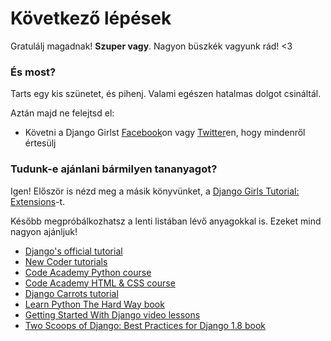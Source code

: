 # Következő lépések

Gratulálj magadnak! **Szuper vagy**. Nagyon büszkék vagyunk rád! <3

### És most?

Tarts egy kis szünetet, és pihenj. Valami egészen hatalmas dolgot csináltál.

Aztán majd ne felejtsd el:

*   Követni a Django Girlst [Facebook][1]on vagy [Twitter][2]en, hogy mindenről értesülj

 [1]: http://facebook.com/djangogirls
 [2]: https://twitter.com/djangogirls

### Tudunk-e ajánlani bármilyen tananyagot?

Igen! Először is nézd meg a másik könyvünket, a [Django Girls Tutorial: Extensions][3]-t.

 [3]: http://djangogirls.gitbooks.io/django-girls-tutorial-extensions/

Később megpróbálkozhatsz a lenti listában lévő anyagokkal is. Ezeket mind nagyon ajánljuk!

- [Django's official tutorial][4]
- [New Coder tutorials][5]
- [Code Academy Python course][6]
- [Code Academy HTML & CSS course][7]
- [Django Carrots tutorial][8]
- [Learn Python The Hard Way book][9]
- [Getting Started With Django video lessons][10]
- [Two Scoops of Django: Best Practices for Django 1.8 book][11]

 [4]: https://docs.djangoproject.com/en/1.11/intro/tutorial01/
 [5]: http://newcoder.io/tutorials/
 [6]: https://www.codecademy.com/en/tracks/python
 [7]: https://www.codecademy.com/tracks/web
 [8]: https://github.com/ggcarrots/django-carrots/
 [9]: http://learnpythonthehardway.org/book/
 [10]: http://www.gettingstartedwithdjango.com/
 [11]: https://twoscoopspress.com/products/two-scoops-of-django-1-8
